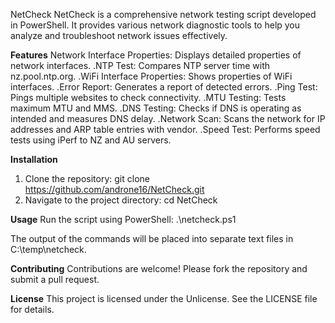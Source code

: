 NetCheck
NetCheck is a comprehensive network testing script developed in PowerShell. It provides various network diagnostic tools to help you analyze and troubleshoot network issues effectively.

**Features**
Network Interface Properties: Displays detailed properties of network interfaces.
	.NTP Test: Compares NTP server time with nz.pool.ntp.org.
	.WiFi Interface Properties: Shows properties of WiFi interfaces.
	.Error Report: Generates a report of detected errors.
	.Ping Test: Pings multiple websites to check connectivity.
	.MTU Testing: Tests maximum MTU and MMS.
	.DNS Testing: Checks if DNS is operating as intended and measures DNS delay.
	.Network Scan: Scans the network for IP addresses and ARP table entries with vendor.
	.Speed Test: Performs speed tests using iPerf to NZ and AU servers.

**Installation**
1. Clone the repository:
	git clone https://github.com/androne16/NetCheck.git
2. Navigate to the project directory:
	cd NetCheck

**Usage**
Run the script using PowerShell:
	.\netcheck.ps1

The output of the commands will be placed into separate text files in C:\temp\netcheck\.

**Contributing**
Contributions are welcome! Please fork the repository and submit a pull request.

**License**
This project is licensed under the Unlicense. See the LICENSE file for details.
